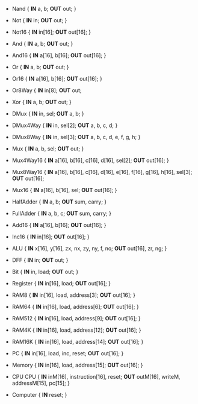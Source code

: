 * Nand { **IN** a, b; **OUT** out; }
* Not { **IN** in; **OUT** out; }
* Not16 { **IN** in[16]; **OUT** out[16]; }
* And { **IN** a, b;  **OUT** out; }
* And16 { **IN** a[16], b[16]; **OUT** out[16]; }
* Or { **IN** a, b; **OUT** out; }
* Or16 { **IN** a[16], b[16]; **OUT** out[16]; }
* Or8Way { **IN** in[8]; **OUT** out;
* Xor { **IN** a, b; **OUT** out; }
* DMux { **IN** in, sel; **OUT** a, b; }
* DMux4Way { **IN** in, sel[2]; **OUT** a, b, c, d; }
* DMux8Way { **IN** in, sel[3]; **OUT** a, b, c, d, e, f, g, h; }
* Mux { **IN** a, b, sel; **OUT** out; }
* Mux4Way16 { **IN** a[16], b[16], c[16], d[16], sel[2]; **OUT** out[16]; }
* Mux8Way16 { **IN** a[16], b[16], c[16], d[16], e[16], f[16], g[16], h[16], sel[3]; **OUT** out[16];
* Mux16 { **IN** a[16], b[16], sel; **OUT** out[16]; }

* HalfAdder { **IN** a, b; **OUT** sum, carry; }
* FullAdder { **IN** a, b, c; **OUT** sum, carry; }
* Add16 { **IN** a[16], b[16]; **OUT** out[16]; }
* Inc16 { **IN** in[16]; **OUT** out[16]; }
* ALU { **IN** x[16], y[16], zx, nx, zy, ny, f, no; **OUT** out[16], zr, ng; }

* DFF { **IN** in; **OUT** out; }
* Bit { **IN** in, load; **OUT** out; }
* Register { **IN** in[16], load; **OUT** out[16]; }
* RAM8 { **IN** in[16], load, address[3]; **OUT** out[16]; }
* RAM64 { **IN** in[16], load, address[6]; **OUT** out[16]; }
* RAM512 { **IN** in[16], load, address[9]; **OUT** out[16]; }
* RAM4K { **IN** in[16], load, address[12]; **OUT** out[16]; }
* RAM16K { **IN** in[16], load, address[14]; **OUT** out[16]; }
* PC { **IN** in[16], load, inc, reset; **OUT** out[16]; }

* Memory { **IN** in[16], load, address[15]; **OUT** out[16]; }
* CPU CPU { **IN**  inM[16], instruction[16], reset; **OUT** outM[16], writeM, addressM[15], pc[15]; }
* Computer { **IN** reset; }

